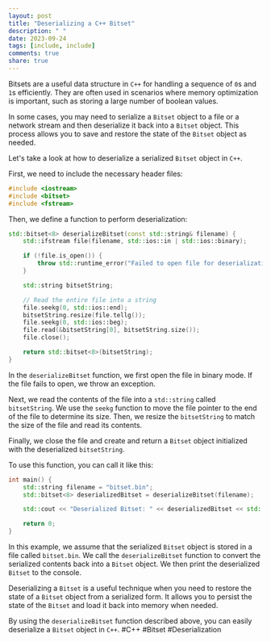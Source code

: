 ```yaml
---
layout: post
title: "Deserializing a C++ Bitset"
description: " "
date: 2023-09-24
tags: [include, include]
comments: true
share: true
---
```


Bitsets are a useful data structure in `C++` for handling a sequence of `0`s and `1`s efficiently. They are often used in scenarios where memory optimization is important, such as storing a large number of boolean values.

In some cases, you may need to serialize a `Bitset` object to a file or a network stream and then deserialize it back into a `Bitset` object. This process allows you to save and restore the state of the `Bitset` object as needed.

Let's take a look at how to deserialize a serialized `Bitset` object in `C++`.

First, we need to include the necessary header files:

```cpp
#include <iostream>
#include <bitset>
#include <fstream>
```

Then, we define a function to perform deserialization:

```cpp
std::bitset<8> deserializeBitset(const std::string& filename) {
    std::ifstream file(filename, std::ios::in | std::ios::binary);

    if (!file.is_open()) {
        throw std::runtime_error("Failed to open file for deserialization.");
    }

    std::string bitsetString;

    // Read the entire file into a string
    file.seekg(0, std::ios::end);
    bitsetString.resize(file.tellg());
    file.seekg(0, std::ios::beg);
    file.read(&bitsetString[0], bitsetString.size());
    file.close();

    return std::bitset<8>(bitsetString);
}
```

In the `deserializeBitset` function, we first open the file in binary mode. If the file fails to open, we throw an exception.

Next, we read the contents of the file into a `std::string` called `bitsetString`. We use the `seekg` function to move the file pointer to the end of the file to determine its size. Then, we resize the `bitsetString` to match the size of the file and read its contents.

Finally, we close the file and create and return a `Bitset` object initialized with the deserialized `bitsetString`.

To use this function, you can call it like this:

```cpp
int main() {
    std::string filename = "bitset.bin";
    std::bitset<8> deserializedBitset = deserializeBitset(filename);

    std::cout << "Deserialized Bitset: " << deserializedBitset << std::endl;

    return 0;
}
```

In this example, we assume that the serialized `Bitset` object is stored in a file called `bitset.bin`. We call the `deserializeBitset` function to convert the serialized contents back into a `Bitset` object. We then print the deserialized `Bitset` to the console.

Deserializing a `Bitset` is a useful technique when you need to restore the state of a `Bitset` object from a serialized form. It allows you to persist the state of the `Bitset` and load it back into memory when needed.

By using the `deserializeBitset` function described above, you can easily deserialize a `Bitset` object in `C++`. #C++ #Bitset #Deserialization